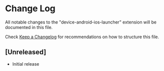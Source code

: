 # Change Log

All notable changes to the "device-android-ios-launcher" extension will be documented in this file.

Check [Keep a Changelog](http://keepachangelog.com/) for recommendations on how to structure this file.

## [Unreleased]

- Initial release